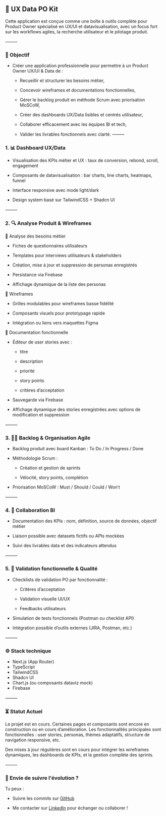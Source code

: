 ## 🎯 UX Data PO Kit

Cette application est conçue comme une boîte à outils complète pour Product Owner spécialisé en UX/UI et datavisualisation, avec un focus fort sur les workflows agiles, la recherche utilisateur et le pilotage produit.

⸻

### 🚀 Objectif

- Créer une application professionnelle pour permettre à un Product Owner UX/UI & Data de :

  - Recueillir et structurer les besoins métier,

  - Concevoir wireframes et documentations fonctionnelles,

  - Gérer le backlog produit en méthode Scrum avec priorisation MoSCoW,

  - Créer des dashboards UX/Data lisibles et centrés utilisateur,

  - Collaborer efficacement avec les équipes BI et tech,

  - Valider les livrables fonctionnels avec clarté.
    ⸻

### 1. 📊 Dashboard UX/Data

- Visualisation des KPIs métier et UX : taux de conversion, rebond, scroll, engagement

- Composants de datavisualisation : bar charts, line charts, heatmaps, funnel

- Interface responsive avec mode light/dark

- Design system basé sur TailwindCSS + Shadcn UI

⸻

### 2. 🔍 Analyse Produit & Wireframes

🎯 Analyse des besoins métier

- Fiches de questionnaires utilisateurs

- Templates pour interviews utilisateurs & stakeholders

- Création, mise à jour et suppression de personas enregistrés

- Persistance via Firebase

- Affichage dynamique de la liste des personas

🧱 Wireframes

- Grilles modulables pour wireframes basse fidélité

- Composants visuels pour prototypage rapide

- Intégration ou liens vers maquettes Figma

📝 Documentation fonctionnelle

- Éditeur de user stories avec :

  - titre

  - description

  - priorité

  - story points

  - critères d’acceptation

- Sauvegarde via Firebase

- Affichage dynamique des stories enregistrées avec options de modification et suppression

⸻

### 3. 🏋️‍♂️ Backlog & Organisation Agile

- Backlog produit avec board Kanban : To Do / In Progress / Done

- Méthodologie Scrum :

  - Création et gestion de sprints

  - Vélocité, story points, complétion

- Priorisation MoSCoW : Must / Should / Could / Won’t

⸻

### 4. 🤖 Collaboration BI

- Documentation des KPIs : nom, définition, source de données, objectif métier

- Liaison possible avec datasets fictifs ou APIs mockées

- Suivi des livrables data et des indicateurs attendus

⸻

### 5. 📝 Validation fonctionnelle & Qualité

- Checklists de validation PO par fonctionnalité :

  - Critères d’acceptation

  - Validation visuelle UI/UX

  - Feedbacks utilisateurs

- Simulation de tests fonctionnels (Postman ou checklist API)

- Intégration possible d’outils externes (JIRA, Postman, etc.)

⸻

### ⚙️ Stack technique

- Next.js (App Router)
- TypeScript
- TailwindCSS
- Shadcn UI
- Chart.js (ou composants dataviz mock)
- Firebase

⸻

### ⏳ Statut Actuel

Le projet est en cours. Certaines pages et composants sont encore en construction ou en cours d’amélioration. Les fonctionnalités principales sont fonctionnelles : user stories, personas, thèmes adaptatifs, structure de navigation responsive, etc.

Des mises à jour régulières sont en cours pour intégrer les wireframes dynamiques, les dashboards de KPIs, et la gestion complète des sprints.

⸻

### 🚀 Envie de suivre l'évolution ?

Tu peux :

- Suivre les commits sur [GitHub](https://github.com/Florence-Martin/PO-UX-UI-DATA)

- Me contacter sur [LinkedIn](https://www.linkedin.com/in/florence-martin-922b3861/) pour échanger ou collaborer !
